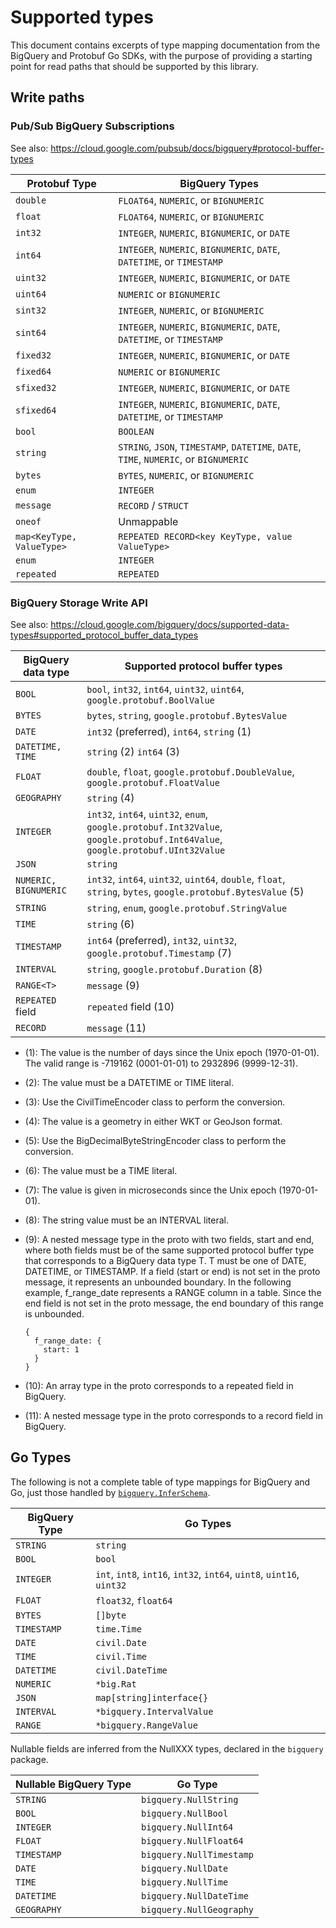 # Supported types

This document contains excerpts of type mapping documentation from the BigQuery
and Protobuf Go SDKs, with the purpose of providing a starting point for read
paths that should be supported by this library.

## Write paths

### Pub/Sub BigQuery Subscriptions

See also: https://cloud.google.com/pubsub/docs/bigquery#protocol-buffer-types

| Protobuf Type             | BigQuery Types                                                                        |
| ------------------------- | ------------------------------------------------------------------------------------- |
| `double`                  | `FLOAT64`, `NUMERIC`, or `BIGNUMERIC`                                                 |
| `float`                   | `FLOAT64`, `NUMERIC`, or `BIGNUMERIC`                                                 |
| `int32`                   | `INTEGER`, `NUMERIC`, `BIGNUMERIC`, or `DATE`                                         |
| `int64`                   | `INTEGER`, `NUMERIC`, `BIGNUMERIC`, `DATE`, `DATETIME`, or `TIMESTAMP`                |
| `uint32`                  | `INTEGER`, `NUMERIC`, `BIGNUMERIC`, or `DATE`                                         |
| `uint64`                  | `NUMERIC` or `BIGNUMERIC`                                                             |
| `sint32`                  | `INTEGER`, `NUMERIC`, or `BIGNUMERIC`                                                 |
| `sint64`                  | `INTEGER`, `NUMERIC`, `BIGNUMERIC`, `DATE`, `DATETIME`, or `TIMESTAMP`                |
| `fixed32`                 | `INTEGER`, `NUMERIC`, `BIGNUMERIC`, or `DATE`                                         |
| `fixed64`                 | `NUMERIC` or `BIGNUMERIC`                                                             |
| `sfixed32`                | `INTEGER`, `NUMERIC`, `BIGNUMERIC`, or `DATE`                                         |
| `sfixed64`                | `INTEGER`, `NUMERIC`, `BIGNUMERIC`, `DATE`, `DATETIME`, or `TIMESTAMP`                |
| `bool`                    | `BOOLEAN`                                                                             |
| `string`                  | `STRING`, `JSON`, `TIMESTAMP`, `DATETIME`, `DATE`, `TIME`, `NUMERIC`, or `BIGNUMERIC` |
| `bytes`                   | `BYTES`, `NUMERIC`, or `BIGNUMERIC`                                                   |
| `enum`                    | `INTEGER`                                                                             |
| `message`                 | `RECORD` / `STRUCT`                                                                   |
| `oneof`                   | Unmappable                                                                            |
| `map<KeyType, ValueType>` | `REPEATED RECORD<key KeyType, value ValueType>`                                       |
| `enum`                    | `INTEGER`                                                                             |
| `repeated`                | `REPEATED`                                                                            |

### BigQuery Storage Write API

See also: https://cloud.google.com/bigquery/docs/supported-data-types#supported_protocol_buffer_data_types

| BigQuery data type      | Supported protocol buffer types                                                                                               |
| ----------------------- | ----------------------------------------------------------------------------------------------------------------------------- |
| `BOOL`                  | `bool`, `int32`, `int64`, `uint32`, `uint64`, `google.protobuf.BoolValue`                                                     |
| `BYTES`                 | `bytes`, `string`, `google.protobuf.BytesValue`                                                                               |
| `DATE`                  | `int32` (preferred), `int64`, `string` (1)                                                                                    |
| `DATETIME,` `TIME`      | `string` (2) `int64` (3)                                                                                                      |
| `FLOAT`                 | `double`, `float`, `google.protobuf.DoubleValue`, `google.protobuf.FloatValue`                                                |
| `GEOGRAPHY`             | `string` (4)                                                                                                                  |
| `INTEGER`               | `int32`, `int64`, `uint32`, `enum`, `google.protobuf.Int32Value`, `google.protobuf.Int64Value`, `google.protobuf.UInt32Value` |
| `JSON`                  | `string`                                                                                                                      |
| `NUMERIC,` `BIGNUMERIC` | `int32`, `int64`, `uint32`, `uint64`, `double`, `float`, `string`, `bytes`, `google.protobuf.BytesValue` (5)                  |
| `STRING`                | `string`, `enum`, `google.protobuf.StringValue`                                                                               |
| `TIME`                  | `string` (6)                                                                                                                  |
| `TIMESTAMP`             | `int64` (preferred), `int32`, `uint32`, `google.protobuf.Timestamp` (7)                                                       |
| `INTERVAL`              | `string`, `google.protobuf.Duration` (8)                                                                                      |
| `RANGE<T>`              | `message` (9)                                                                                                                 |
| `REPEATED` field        | `repeated` field (10)                                                                                                         |
| `RECORD`                | `message` (11)                                                                                                                |

- (1): The value is the number of days since the Unix epoch (1970-01-01). The
  valid range is -719162 (0001-01-01) to 2932896 (9999-12-31).

- (2): The value must be a DATETIME or TIME literal.

- (3): Use the CivilTimeEncoder class to perform the conversion.

- (4): The value is a geometry in either WKT or GeoJson format.

- (5): Use the BigDecimalByteStringEncoder class to perform the conversion.

- (6): The value must be a TIME literal.

- (7): The value is given in microseconds since the Unix epoch (1970-01-01).

- (8): The string value must be an INTERVAL literal.

- (9): A nested message type in the proto with two fields, start and end, where
  both fields must be of the same supported protocol buffer type that corresponds
  to a BigQuery data type T. T must be one of DATE, DATETIME, or TIMESTAMP. If a
  field (start or end) is not set in the proto message, it represents an unbounded
  boundary. In the following example, f_range_date represents a RANGE column in a
  table. Since the end field is not set in the proto message, the end boundary of
  this range is unbounded.

  ```
  {
    f_range_date: {
      start: 1
    }
  }
  ```

- (10): An array type in the proto corresponds to a repeated field in BigQuery.

- (11): A nested message type in the proto corresponds to a record field in
  BigQuery.

## Go Types

The following is not a complete table of type mappings for BigQuery and Go, just
those handled by
[`bigquery.InferSchema`](https://pkg.go.dev/cloud.google.com/go/bigquery#InferSchema).

| BigQuery Type | Go Types                                                              |
| ------------- | --------------------------------------------------------------------- |
| `STRING`      | `string`                                                              |
| `BOOL`        | `bool`                                                                |
| `INTEGER`     | `int`, `int8`, `int16`, `int32`, `int64`, `uint8`, `uint16`, `uint32` |
| `FLOAT`       | `float32`, `float64`                                                  |
| `BYTES`       | `[]byte`                                                              |
| `TIMESTAMP`   | `time.Time`                                                           |
| `DATE`        | `civil.Date`                                                          |
| `TIME`        | `civil.Time`                                                          |
| `DATETIME`    | `civil.DateTime`                                                      |
| `NUMERIC`     | `*big.Rat`                                                            |
| `JSON`        | `map[string]interface{}`                                              |
| `INTERVAL`    | `*bigquery.IntervalValue`                                             |
| `RANGE`       | `*bigquery.RangeValue`                                                |

Nullable fields are inferred from the NullXXX types, declared in the `bigquery` package.

| Nullable BigQuery Type | Go Type                  |
| ---------------------- | ------------------------ |
| `STRING`               | `bigquery.NullString`    |
| `BOOL`                 | `bigquery.NullBool`      |
| `INTEGER`              | `bigquery.NullInt64`     |
| `FLOAT`                | `bigquery.NullFloat64`   |
| `TIMESTAMP`            | `bigquery.NullTimestamp` |
| `DATE`                 | `bigquery.NullDate`      |
| `TIME`                 | `bigquery.NullTime`      |
| `DATETIME`             | `bigquery.NullDateTime`  |
| `GEOGRAPHY`            | `bigquery.NullGeography` |
